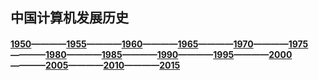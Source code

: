 ## 中国计算机发展历史
  
#### [1950](https://qiyin934196363.github.io/A-Brief-History-of-computer-Development-in-China/1950.html)————[1955](https://qiyin934196363.github.io/A-Brief-History-of-computer-Development-in-China/1955.html)————[1960](https://qiyin934196363.github.io/A-Brief-History-of-computer-Development-in-China/1960.html)————[1965](https://qiyin934196363.github.io/A-Brief-History-of-computer-Development-in-China/1965.html)————[1970](https://qiyin934196363.github.io/A-Brief-History-of-computer-Development-in-China/1970.html)————[1975](https://qiyin934196363.github.io/A-Brief-History-of-computer-Development-in-China/1975.html)————[1980](https://qiyin934196363.github.io/A-Brief-History-of-computer-Development-in-China/1980.html)————[1985](https://qiyin934196363.github.io/A-Brief-History-of-computer-Development-in-China/1985.html)————[1990](https://qiyin934196363.github.io/A-Brief-History-of-computer-Development-in-China/1990.html)————[1995](https://qiyin934196363.github.io/A-Brief-History-of-computer-Development-in-China/1995.html)————[2000](https://qiyin934196363.github.io/A-Brief-History-of-computer-Development-in-China/2000.html)————[2005](https://qiyin934196363.github.io/A-Brief-History-of-computer-Development-in-China/2005.html)————[2010](https://qiyin934196363.github.io/A-Brief-History-of-computer-Development-in-China/2010.html)————[2015](https://qiyin934196363.github.io/A-Brief-History-of-computer-Development-in-China/20015.html)
